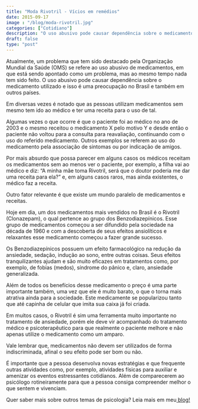 ```yaml
---
title: "Moda Rivotril - Vícios em remédios"
date: 2015-09-17
image : "/blog/moda-rivotril.jpg"
categories: ["Cotidiano"]
description: "O uso abusivo pode causar dependência sobre o medicamento utilizado e isso é uma preocupação no Brasil e também em outros países.Como por exemplo o Rivotril"
draft: false
type: "post"
---
```



Atualmente, um problema que tem sido destacado pela Organização Mundial da Saúde (OMS) se refere ao uso abusivo de medicamentos, em que está sendo apontado como um problema, mas ao mesmo tempo nada tem sido feito. O uso abusivo pode causar dependência sobre o medicamento utilizado e isso é uma preocupação no Brasil e também em outros países.

Em diversas vezes é notado que as pessoas utilizam medicamentos sem mesmo tem ido ao médico e ter uma receita para o uso de tal.

Algumas vezes o que ocorre é que o paciente foi ao médico no ano de 2003 e o mesmo receitou o medicamento X pelo motivo Y e desde então o paciente não voltou para a consulta para reavaliação, continuando com o uso do referido medicamento. Outros exemplos se referem ao uso do medicamento pela associação de sintomas ou por indicação de amigos.

Por mais absurdo que possa parecer em alguns casos os médicos receitam os medicamentos sem ao menos ver o paciente, por exemplo, a filha vai ao médico e diz: “A minha mãe toma Rivotril, será que o doutor poderia me dar uma receita para ela?” e, em alguns casos raros, mas ainda existentes, o médico faz a receita.

Outro fator relevante é que existe um mundo paralelo de medicamentos e receitas.

Hoje em dia, um dos medicamentos mais vendidos no Brasil é o Rivotril (Clonazepam), o qual pertence ao grupo dos Benzodiazepínicos. Esse grupo de medicamentos começou a ser difundido pela sociedade na década de 1960 e com a descoberta de seus efeitos ansiolíticos e relaxantes esse medicamento começou a fazer grande sucesso.

Os Benzodiazepínicos possuem um efeito farmacológico na redução da ansiedade, sedação, indução ao sono, entre outras coisas. Seus efeitos tranquilizantes ajudam e são muito eficazes em tratamentos como, por exemplo, de fobias (medos), síndrome do pânico e, claro, ansiedade generalizada.

Além de todos os benefícios desse medicamento o preço é uma parte importante também, uma vez que ele é muito barato, o que o torna mais atrativa ainda para a sociedade. Este medicamente se popularizou tanto que até capinha de celular que imita sua caixa já foi criada.

Em muitos casos, o Rivotril é sim uma ferramenta muito importante no tratamento de ansiedade, porém ele deve vir acompanhado do tratamento médico e psicoterapêutico para que realmente o paciente melhore e não apenas utilize o medicamento como um amparo.

Vale lembrar que, medicamentos não devem ser utilizados de forma indiscriminada, afinal o seu efeito pode ser bom ou não.

É importante que a pessoa desenvolva novas estratégias e que frequente outras atividades como, por exemplo, atividades físicas para auxiliar e amenizar os eventos estressantes cotidianos. Além de comparecerem ao psicólogo rotineiramente para que a pessoa consiga compreender melhor o que sentem e vivenciam.

Quer saber mais sobre outros temas de psicologia? Leia mais em meu[ blog!](/blog/)